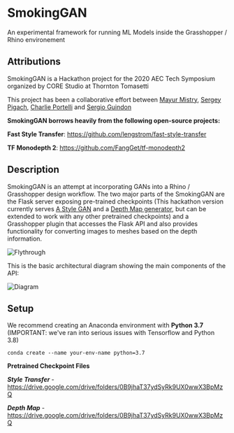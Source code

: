# SmokingGAN
An experimental framework for running ML Models inside the Grasshopper / Rhino environement

## Attributions
SmokingGAN is a Hackathon project for the 2020 AEC Tech Symposium organized by CORE Studio at Thornton Tomasetti

This project has been a collaborative effort between [Mayur Mistry](https://github.com/Mistrymm7), [Sergey Pigach](https://github.com/enmerk4r), [Charlie Portelli](https://github.com/Crashnorun) and [Sergio Guindon](https://github.com/sguindon)

**SmokingGAN borrows heavily from the following open-source projects:**

**Fast Style Transfer**: https://github.com/lengstrom/fast-style-transfer

**TF Monodepth 2**: https://github.com/FangGet/tf-monodepth2

## Description
SmokingGAN is an attempt at incorporating GANs into a Rhino / Grasshopper design workflow. The two major parts of the SmokingGAN are the Flask server exposing pre-trained checkpoints (This hackathon version currently serves [A Style GAN](https://github.com/lengstrom/fast-style-transfer) and a [Depth Map generator](https://github.com/FangGet/tf-monodepth2), but can be extended to work with any other pretrained checkpoints) and a Grasshopper plugin that accesses the Flask API and also provides functionality for converting images to meshes based on the depth information.

![Flythrough](https://github.com/enmerk4r/SmokingGAN/blob/main/Assets/FlyThrough.gif)

This is the basic architectural diagram showing the main components of the API:

![Diagram](https://github.com/enmerk4r/SmokingGAN/blob/main/Images/Image%20GAN%20Flow%20Chart.png)
 
 ## Setup
 We recommend creating an Anaconda environment with **Python 3.7** (IMPORTANT: we've ran into serious issues with Tensorflow and Python 3.8)
 ```
 conda create --name your-env-name python=3.7
 ```
 
 **Pretrained Checkpoint Files** 
 
 
 ***Style Transfer*** - https://drive.google.com/drive/folders/0B9jhaT37ydSyRk9UX0wwX3BpMzQ
 
 
 ***Depth Map*** - https://drive.google.com/drive/folders/0B9jhaT37ydSyRk9UX0wwX3BpMzQ
